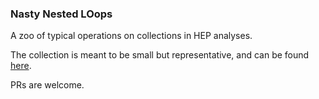 ### Nasty Nested LOops

A zoo of typical operations on collections in HEP analyses.

The collection is meant to be small but representative, and can be found [here](https://github.com/bluehood/NNLOops/blob/master/NNLOops.md).

PRs are welcome.
